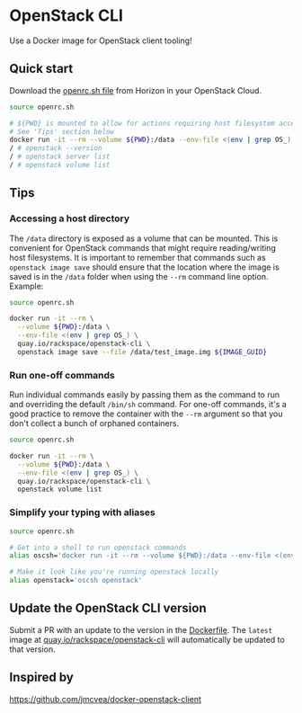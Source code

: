 # OpenStack CLI

Use a Docker image for OpenStack client tooling!

## Quick start

Download the [openrc.sh file](https://docs.openstack.org/user-guide/common/cli-set-environment-variables-using-openstack-rc.html) from Horizon in your OpenStack Cloud.

```bash
source openrc.sh

# ${PWD} is mounted to allow for actions requiring host filesystem access.  
# See 'Tips' section below
docker run -it --rm --volume ${PWD}:/data --env-file <(env | grep OS_) quay.io/rackspace/openstack-cli
/ # openstack --version
/ # openstack server list
/ # openstack volume list
```

## Tips

### Accessing a host directory

The `/data` directory is exposed as a volume that can be mounted.  This is convenient for OpenStack
commands that might require reading/writing host filesystems.  It is important to remember that
commands such as `openstack image save` should ensure that the location where the image is saved is
in the `/data` folder when using the `--rm` command line option.  Example:

```bash
source openrc.sh

docker run -it --rm \
  --volume ${PWD}:/data \
  --env-file <(env | grep OS_) \
  quay.io/rackspace/openstack-cli \
  openstack image save --file /data/test_image.img ${IMAGE_GUID}
```

### Run one-off commands

Run individual commands easily by passing them as the command to run and overriding the default `/bin/sh` command.  For one-off commands, it's a good practice to remove the container with the `--rm` argument so that you don't collect a bunch of orphaned containers.

```bash
source openrc.sh

docker run -it --rm \
  --volume ${PWD}:/data \
  --env-file <(env | grep OS_) \
  quay.io/rackspace/openstack-cli \
  openstack volume list
```

### Simplify your typing with aliases

```bash
source openrc.sh

# Get into a shell to run openstack commands
alias oscsh='docker run -it --rm --volume ${PWD}:/data --env-file <(env | grep OS_) quay.io/rackspace/openstack-cli'

# Make it look like you're running openstack locally
alias openstack='oscsh openstack'
```

## Update the OpenStack CLI version

Submit a PR with an update to the version in the [Dockerfile](Dockerfile). The `latest` image at [quay.io/rackspace/openstack-cli](https://quay.io/rackspace/openstack-cli) will automatically be updated to that version.

## Inspired by

https://github.com/jmcvea/docker-openstack-client
